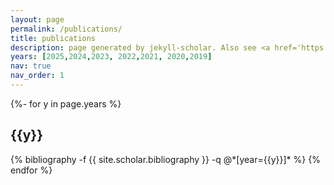 ```yaml
---
layout: page
permalink: /publications/
title: publications
description: page generated by jekyll-scholar. Also see <a href='https://scholar.google.com/citations?user=_Zn5vSYAAAAJ'>Google Scholar page</a>.
years: [2025,2024,2023, 2022,2021, 2020,2019]
nav: true
nav_order: 1
---
```

<!-- _pages/publications.md -->
<div class="publications">

{%- for y in page.years %}
  <h2 class="year">{{y}}</h2>
  {% bibliography -f {{ site.scholar.bibliography }} -q @*[year={{y}}]* %}
{% endfor %}

</div>

